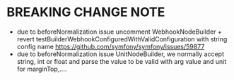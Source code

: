 # BREAKING CHANGE NOTE
- due to beforeNormalization issue uncomment WebhookNodeBuilder +
revert testBuilderWebhookConfiguredWithValidConfiguration with string config name
https://github.com/symfony/symfony/issues/59877
- due to beforeNormalization issue UnitNodeBuilder, we normally accept 
string, int or float and parse the value to be valid with arg value and unit
for marginTop,....

